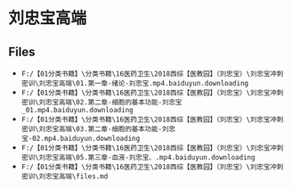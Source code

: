 # 刘忠宝高端

## Files

- `F:/【01分类书籍】\分类书籍\16医药卫生\2018西综【医教园】（刘忠宝）\刘忠宝冲刺密训\刘忠宝高端\01.第一章-绪论-刘忠宝.mp4.baiduyun.downloading`
- `F:/【01分类书籍】\分类书籍\16医药卫生\2018西综【医教园】（刘忠宝）\刘忠宝冲刺密训\刘忠宝高端\02.第二章-细胞的基本功能-刘忠宝_01.mp4.baiduyun.downloading`
- `F:/【01分类书籍】\分类书籍\16医药卫生\2018西综【医教园】（刘忠宝）\刘忠宝冲刺密训\刘忠宝高端\03.第二章-细胞的基本功能-刘忠宝-02.mp4.baiduyun.downloading`
- `F:/【01分类书籍】\分类书籍\16医药卫生\2018西综【医教园】（刘忠宝）\刘忠宝冲刺密训\刘忠宝高端\05.第三章-血液-刘忠宝、.mp4.baiduyun.downloading`
- `F:/【01分类书籍】\分类书籍\16医药卫生\2018西综【医教园】（刘忠宝）\刘忠宝冲刺密训\刘忠宝高端\files.md`
